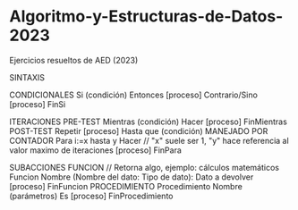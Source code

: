 # Algoritmo-y-Estructuras-de-Datos-2023
Ejercicios resueltos de AED (2023)

SINTAXIS

CONDICIONALES
Si (condición) Entonces
  [proceso]
Contrario/Sino
  [proceso]
FinSi

ITERACIONES
  PRE-TEST
  Mientras (condición) Hacer
    [proceso]
  FinMientras
  POST-TEST
  Repetir
    [proceso]
  Hasta que (condición)
  MANEJADO POR CONTADOR
  Para i:=x hasta y Hacer // "x" suele ser 1, "y" hace referencia al valor maximo de iteraciones
    [proceso]
  FinPara

  SUBACCIONES
    FUNCION // Retorna algo, ejemplo: cálculos matemáticos
    Funcion Nombre (Nombre del dato: Tipo de dato): Dato a devolver
      [proceso]
    FinFuncion
    PROCEDIMIENTO
    Procedimiento Nombre (parámetros) Es
      [proceso]
    FinProcedimiento
